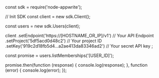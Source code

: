 const sdk = require('node-appwrite');

// Init SDK
const client = new sdk.Client();

const users = new sdk.Users(client);

client
    .setEndpoint('https://[HOSTNAME_OR_IP]/v1') // Your API Endpoint
    .setProject('5df5acd0d48c2') // Your project ID
    .setKey('919c2d18fb5d4...a2ae413da83346ad2') // Your secret API key
;

const promise = users.listMemberships('[USER_ID]');

promise.then(function (response) {
    console.log(response);
}, function (error) {
    console.log(error);
});
